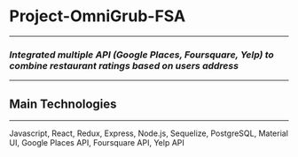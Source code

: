 # **Project-OmniGrub-FSA**

---
### *Integrated multiple API (Google Places, Foursquare, Yelp) to combine restaurant ratings based on users address*
---
## Main Technologies
---
Javascript, React, Redux, Express, Node.js, Sequelize, PostgreSQL, Material UI, Google Places API, Foursquare API, Yelp API
